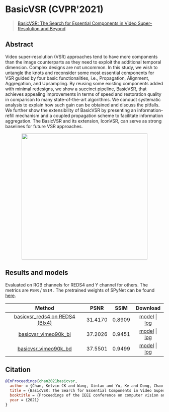 # BasicVSR (CVPR'2021)

> [BasicVSR: The Search for Essential Components in Video Super-Resolution and Beyond](https://arxiv.org/abs/2012.02181)

<!-- [ALGORITHM] -->

## Abstract

<!-- [ABSTRACT] -->

Video super-resolution (VSR) approaches tend to have more components than the image counterparts as they need to exploit the additional temporal dimension. Complex designs are not uncommon. In this study, we wish to untangle the knots and reconsider some most essential components for VSR guided by four basic functionalities, i.e., Propagation, Alignment, Aggregation, and Upsampling. By reusing some existing components added with minimal redesigns, we show a succinct pipeline, BasicVSR, that achieves appealing improvements in terms of speed and restoration quality in comparison to many state-of-the-art algorithms. We conduct systematic analysis to explain how such gain can be obtained and discuss the pitfalls. We further show the extensibility of BasicVSR by presenting an information-refill mechanism and a coupled propagation scheme to facilitate information aggregation. The BasicVSR and its extension, IconVSR, can serve as strong baselines for future VSR approaches.

<!-- [IMAGE] -->

<div align=center >
 <img src="https://user-images.githubusercontent.com/7676947/144011085-fdded077-24de-468b-826e-5f82716219a5.png" width="400"/>
</div >

## Results and models

Evaluated on RGB channels for REDS4 and Y channel for others. The metrics are `PSNR` / `SSIM` .
The pretrained weights of SPyNet can be found [here](https://download.openmmlab.com/mmediting/restorers/basicvsr/spynet_20210409-c6c1bd09.pth).

|                                Method                                 |  PSNR   |  SSIM  |                                                                                                              Download                                                                                                               |
| :-------------------------------------------------------------------: | :-----: | :----: | :---------------------------------------------------------------------------------------------------------------------------------------------------------------------------------------------------------------------------------: |
| [basicvsr_reds4 on REDS4 (BIx4)](/configs/basicvsr/basicvsr_reds4.py) | 31.4170 | 0.8909 |       [model](https://download.openmmlab.com/mmediting/restorers/basicvsr/basicvsr_reds4_20120409-0e599677.pth) \| [log](https://download.openmmlab.com/mmediting/restorers/basicvsr/basicvsr_reds4_20210409_092646.log.json)       |
|   [basicvsr_vimeo90k_bi](/configs/basicvsr/basicvsr_vimeo90k_bi.py)   | 37.2026 | 0.9451 | [model](https://download.openmmlab.com/mmediting/restorers/basicvsr/basicvsr_vimeo90k_bi_20210409-d2d8f760.pth) \| [log](https://download.openmmlab.com/mmediting/restorers/basicvsr/basicvsr_vimeo90k_bi_20210409_132702.log.json) |
|   [basicvsr_vimeo90k_bd](/configs/basicvsr/basicvsr_vimeo90k_bd.py)   | 37.5501 | 0.9499 | [model](https://download.openmmlab.com/mmediting/restorers/basicvsr/basicvsr_vimeo90k_bd_20210409-0154dd64.pth) \| [log](https://download.openmmlab.com/mmediting/restorers/basicvsr/basicvsr_vimeo90k_bd_20210409_132740.log.json) |

<!-- |                       Method                        |  PSNR   |  SSIM  |                                                                                                        Download                                                                                                         |
|:---------------------------------------------------:|:-------:|:------:|:-----------------------------------------------------------------------------------------------------------------------------------------------------------------------------------------------------------------------:|
|    [basicvsr_reds4 on Vimeo-90K-T (BIx4)](TODO:)    | 36.2848 | 0.9395 | [model](https://download.openmmlab.com/mmediting/restorers/basicvsr/basicvsr_reds4_20120409-0e599677.pth) \| [log](https://download.openmmlab.com/mmediting/restorers/basicvsr/basicvsr_reds4_20210409_092646.log.json) |
|       [basicvsr_reds4 on Vid4 (BIx4)](TODO:)        | 27.2694 | 0.8318 | [model](https://download.openmmlab.com/mmediting/restorers/basicvsr/basicvsr_reds4_20120409-0e599677.pth) \| [log](https://download.openmmlab.com/mmediting/restorers/basicvsr/basicvsr_reds4_20210409_092646.log.json) |
|       [basicvsr_reds4 on UDM10 (BDx4)](TODO:)       | 33.4478 | 0.9306 | [model](https://download.openmmlab.com/mmediting/restorers/basicvsr/basicvsr_reds4_20120409-0e599677.pth) \| [log](https://download.openmmlab.com/mmediting/restorers/basicvsr/basicvsr_reds4_20210409_092646.log.json) |
|    [basicvsr_reds4 on Vimeo-90K-T (BDx4)](TODO:)    | 34.4700 | 0.9286 | [model](https://download.openmmlab.com/mmediting/restorers/basicvsr/basicvsr_reds4_20120409-0e599677.pth) \| [log](https://download.openmmlab.com/mmediting/restorers/basicvsr/basicvsr_reds4_20210409_092646.log.json) |
|       [basicvsr_reds4 on Vid4 (BDx4)](TODO:)        | 24.4541 | 0.7455 | [model](https://download.openmmlab.com/mmediting/restorers/basicvsr/basicvsr_reds4_20120409-0e599677.pth) \| [log](https://download.openmmlab.com/mmediting/restorers/basicvsr/basicvsr_reds4_20210409_092646.log.json) |
| [basicvsr_vimeo90k_bi on Vimeo-90K-T (BIx4)](TODO:) | 37.2026 | 0.9451 | [model](https://download.openmmlab.com/mmediting/restorers/basicvsr/basicvsr_reds4_20120409-0e599677.pth) \| [log](https://download.openmmlab.com/mmediting/restorers/basicvsr/basicvsr_reds4_20210409_092646.log.json) |
|    [basicvsr_vimeo90k_bi on Vid4 (BIx4)](TODO:)     | 27.2755 | 0.8248 | [model](https://download.openmmlab.com/mmediting/restorers/basicvsr/basicvsr_reds4_20120409-0e599677.pth) \| [log](https://download.openmmlab.com/mmediting/restorers/basicvsr/basicvsr_reds4_20210409_092646.log.json) |
|   [basicvsr_vimeo90k_bi  on UDM10 (BDx4)](TODO:)    | 33.5554 | 0.9434 | [model](https://download.openmmlab.com/mmediting/restorers/basicvsr/basicvsr_reds4_20120409-0e599677.pth) \| [log](https://download.openmmlab.com/mmediting/restorers/basicvsr/basicvsr_reds4_20210409_092646.log.json) |
| [basicvsr_vimeo90k_bi on Vimeo-90K-T (BDx4)](TODO:) | 34.8097 | 0.9316 | [model](https://download.openmmlab.com/mmediting/restorers/basicvsr/basicvsr_reds4_20120409-0e599677.pth) \| [log](https://download.openmmlab.com/mmediting/restorers/basicvsr/basicvsr_reds4_20210409_092646.log.json) |
|    [basicvsr_vimeo90k_bi on Vid4 (BDx4)](TODO:)     | 25.0517 | 0.7636 | [model](https://download.openmmlab.com/mmediting/restorers/basicvsr/basicvsr_reds4_20120409-0e599677.pth) \| [log](https://download.openmmlab.com/mmediting/restorers/basicvsr/basicvsr_reds4_20210409_092646.log.json) |
| [basicvsr_vimeo90k_bd on Vimeo-90K-T (BIx4)](TODO:) | 34.6427 | 0.9335 | [model](https://download.openmmlab.com/mmediting/restorers/basicvsr/basicvsr_reds4_20120409-0e599677.pth) \| [log](https://download.openmmlab.com/mmediting/restorers/basicvsr/basicvsr_reds4_20210409_092646.log.json) |
|    [basicvsr_vimeo90k_bd on Vid4 (BIx4)](TODO:)     | 26.2708 | 0.8022 | [model](https://download.openmmlab.com/mmediting/restorers/basicvsr/basicvsr_reds4_20120409-0e599677.pth) \| [log](https://download.openmmlab.com/mmediting/restorers/basicvsr/basicvsr_reds4_20210409_092646.log.json) |
|   [basicvsr_vimeo90k_bd  on UDM10 (BDx4)](TODO:)    | 39.9953 | 0.9695 | [model](https://download.openmmlab.com/mmediting/restorers/basicvsr/basicvsr_reds4_20120409-0e599677.pth) \| [log](https://download.openmmlab.com/mmediting/restorers/basicvsr/basicvsr_reds4_20210409_092646.log.json) |
| [basicvsr_vimeo90k_bd on Vimeo-90K-T (BDx4)](TODO:) | 37.5501 | 0.9499 | [model](https://download.openmmlab.com/mmediting/restorers/basicvsr/basicvsr_reds4_20120409-0e599677.pth) \| [log](https://download.openmmlab.com/mmediting/restorers/basicvsr/basicvsr_reds4_20210409_092646.log.json) |
|    [basicvsr_vimeo90k_bd on Vid4 (BDx4)](TODO:)     | 27.9791 | 0.8556 | [model](https://download.openmmlab.com/mmediting/restorers/basicvsr/basicvsr_reds4_20120409-0e599677.pth) \| [log](https://download.openmmlab.com/mmediting/restorers/basicvsr/basicvsr_reds4_20210409_092646.log.json) | -->

## Citation

```bibtex
@InProceedings{chan2021basicvsr,
  author = {Chan, Kelvin CK and Wang, Xintao and Yu, Ke and Dong, Chao and Loy, Chen Change},
  title = {BasicVSR: The Search for Essential Components in Video Super-Resolution and Beyond},
  booktitle = {Proceedings of the IEEE conference on computer vision and pattern recognition},
  year = {2021}
}
```
